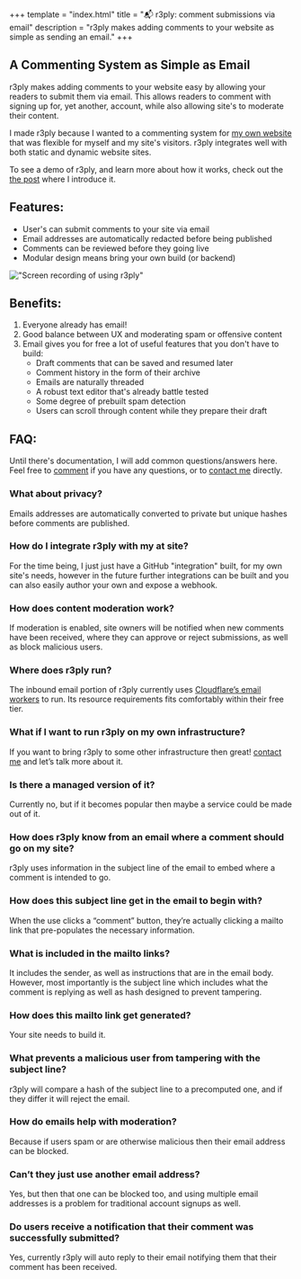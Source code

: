 +++
template = "index.html"
title = "📬 r3ply: comment submissions via email"
description = "r3ply makes adding comments to your website as simple as sending an email."
+++

## A Commenting System as Simple as Email

r3ply makes adding comments to your website easy by allowing your readers to submit them via email. This allows readers to comment with signing up for, yet another, account, while also allowing site's to moderate their content.

I made r3ply because I wanted to a commenting system for [my own website](https://spenc.es/) that was flexible for myself and my site's visitors. r3ply integrates well with both static and dynamic website sites.

To see a demo of r3ply, and learn more about how it works, check out the [the post](https://spenc.es/writing/email-as-a-commenting-system/) where I introduce it.

## Features:
* User's can submit comments to your site via email
* Email addresses are automatically redacted before being published
* Comments can be reviewed before they going live
* Modular design means bring your own build (or backend)

!["Screen recording of using r3ply"](screenrecording_md.webp "Your email client is probably a lot nicer for writing than the browser. For example, drafts are automatically saved and you can scroll through the article as you think abobut you're writing.")

## Benefits:
1. Everyone already has email!
2. Good balance between UX and moderating spam or offensive content
3. Email gives you for free a lot of useful features that you don't have to build:
    * Draft comments that can be saved and resumed later
    * Comment history in the form of their archive
    * Emails are naturally threaded
    * A robust text editor that's already battle tested
    * Some degree of prebuilt spam detection
    * Users can scroll through content while they prepare their draft

## FAQ:

Until there's documentation, I will add common questions/answers here. Feel free to [comment](https://spenc.es/writing/email-as-a-commenting-system/#comments) if you have any questions, or to [contact me](https://spenc.es/contact/) directly.

<div class="px-4 border border-[#020D2B] rounded-xl">

### What about privacy?
Emails addresses are automatically converted to private but unique hashes before comments are published.

### How do I integrate r3ply with my at site?
For the time being, I just just have a GitHub "integration" built, for my own site's needs, however in the future further integrations can be built and you can also easily author your own and expose a webhook.

### How does content moderation work?
If moderation is enabled, site owners will be notified when new comments have been received, where they can approve or reject submissions, as well as block malicious users.

### Where does r3ply run?
The inbound email portion of r3ply currently uses [Cloudflare’s email workers](https://workers.cloudflare.com) to run. Its resource requirements fits comfortably within their free tier.

### What if I want to run r3ply on my own infrastructure?
If you want to bring r3ply to some other infrastructure then great! [contact me](https://spenc.es/contact/) and let’s talk more about it.

### Is there a managed version of it?
Currently no, but if it becomes popular then maybe a service could be made out of it.

### How does r3ply know from an email where a comment should go on my site?
r3ply uses information in the subject line of the email to embed where a comment is intended to go.

### How does this subject line get in the email to begin with?
When the use clicks a “comment” button, they’re actually clicking a mailto link that pre-populates the necessary information.

### What is included in the mailto links?
It includes the sender, as well as instructions that are in the email body. However, most importantly is the subject line which includes what the comment is replying as well as hash designed to prevent tampering.

### How does this mailto link get generated?
Your site needs to build it.

### What prevents a malicious user from tampering with the subject line?
r3ply will compare a hash of the subject line to a precomputed one, and if they differ it will reject the email.

### How do emails help with moderation?
Because if users spam or are otherwise malicious then their email address can be blocked.

### Can’t they just use another email address?
Yes, but then that one can be blocked too, and using multiple email addresses is a problem for traditional account signups as well.

### Do users receive a notification that their comment was successfully submitted?
Yes, currently r3ply will auto reply to their email notifying them that their comment has been received.

</div>